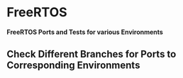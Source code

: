 # FreeRTOS

**FreeRTOS Ports and Tests for various Environments**

## Check Different Branches for Ports to Corresponding Environments